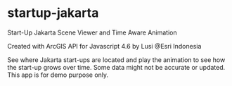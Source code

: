 # startup-jakarta
Start-Up Jakarta Scene Viewer and Time Aware Animation

Created with ArcGIS API for Javascript 4.6 by Lusi @Esri Indonesia

See where Jakarta start-ups are located and play the animation to see how the start-up grows over time. 
Some data might not be accurate or updated. This app is for demo purpose only.
